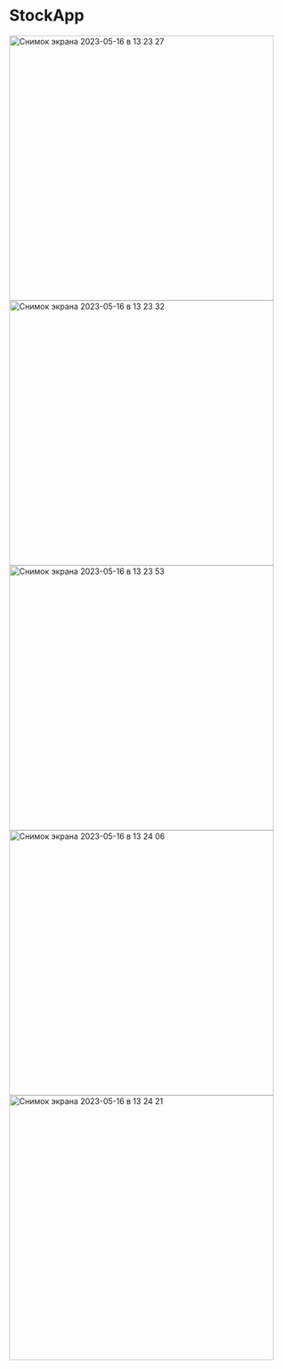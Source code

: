 # StockApp

<img width="475" alt="Снимок экрана 2023-05-16 в 13 23 27" src="https://github.com/medeupazylov/StockApp/assets/113336831/c6d7116b-a1db-4315-8c4f-1e23b69bc12b">
<img width="475" alt="Снимок экрана 2023-05-16 в 13 23 32" src="https://github.com/medeupazylov/StockApp/assets/113336831/ac72178a-9396-4ee8-8d7d-af896025e79a">
<img width="475" alt="Снимок экрана 2023-05-16 в 13 23 53" src="https://github.com/medeupazylov/StockApp/assets/113336831/f4f9a6ab-1558-49e2-91e6-a56f75edca4a">
<img width="475" alt="Снимок экрана 2023-05-16 в 13 24 06" src="https://github.com/medeupazylov/StockApp/assets/113336831/628b3118-2544-44ec-a195-07d885fde7c6">
<img width="475" alt="Снимок экрана 2023-05-16 в 13 24 21" src="https://github.com/medeupazylov/StockApp/assets/113336831/f5b24d30-fbf3-47af-b582-68d578358dd5">
